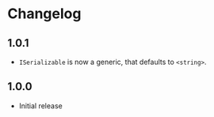
# Changelog

## 1.0.1
- `ISerializable` is now a generic, that defaults to `<string>`.

## 1.0.0
- Initial release
